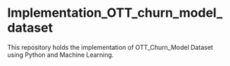 # Implementation_OTT_churn_model_dataset
This repository holds the implementation of OTT_Churn_Model Dataset using Python and Machine Learning.
